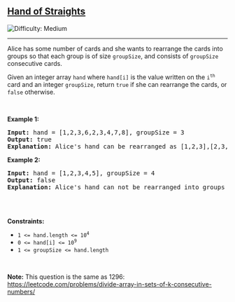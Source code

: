 <h2><a href="https://leetcode.com/problems/hand-of-straights">Hand of Straights</a></h2> <img src='https://img.shields.io/badge/Difficulty-Medium-orange' alt='Difficulty: Medium' /><hr><p>Alice has some number of cards and she wants to rearrange the cards into groups so that each group is of size <code>groupSize</code>, and consists of <code>groupSize</code> consecutive cards.</p>

<p>Given an integer array <code>hand</code> where <code>hand[i]</code> is the value written on the <code>i<sup>th</sup></code> card and an integer <code>groupSize</code>, return <code>true</code> if she can rearrange the cards, or <code>false</code> otherwise.</p>

<p>&nbsp;</p>
<p><strong class="example">Example 1:</strong></p>

<pre>
<strong>Input:</strong> hand = [1,2,3,6,2,3,4,7,8], groupSize = 3
<strong>Output:</strong> true
<strong>Explanation:</strong> Alice&#39;s hand can be rearranged as [1,2,3],[2,3,4],[6,7,8]
</pre>

<p><strong class="example">Example 2:</strong></p>

<pre>
<strong>Input:</strong> hand = [1,2,3,4,5], groupSize = 4
<strong>Output:</strong> false
<strong>Explanation:</strong> Alice&#39;s hand can not be rearranged into groups of 4.

</pre>

<p>&nbsp;</p>
<p><strong>Constraints:</strong></p>

<ul>
	<li><code>1 &lt;= hand.length &lt;= 10<sup>4</sup></code></li>
	<li><code>0 &lt;= hand[i] &lt;= 10<sup>9</sup></code></li>
	<li><code>1 &lt;= groupSize &lt;= hand.length</code></li>
</ul>

<p>&nbsp;</p>
<p><strong>Note:</strong> This question is the same as 1296: <a href="https://leetcode.com/problems/divide-array-in-sets-of-k-consecutive-numbers/" target="_blank">https://leetcode.com/problems/divide-array-in-sets-of-k-consecutive-numbers/</a></p>
